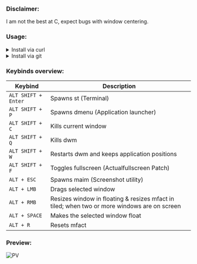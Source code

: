 ### Disclaimer:
I am not the best at C, expect bugs with window centering.

### Usage:
<details>
  <summary>Install via curl</summary>

  ```shell
  curl -fsSL https://raw.githubusercontent.com/nnyyxxxx/dwm/refs/heads/catppuccin-mocha/install.sh | sh
  ```
</details>

<details>
  <summary>Install via git</summary>

  ```shell
  git clone https://github.com/nnyyxxxx/dwm
  cd dwm
  chmod +x install.sh
  ./install.sh
  ```
</details>

### Keybinds overview:
| Keybind | Description |  
| --- | --- |  
| `ALT SHIFT + Enter` | Spawns st (Terminal) |  
| `ALT SHIFT + P` | Spawns dmenu (Application launcher) |  
| `ALT SHIFT + C` | Kills current window |  
| `ALT SHIFT + Q` | Kills dwm |  
| `ALT SHIFT + W` | Restarts dwm and keeps application positions |
| `ALT SHIFT + F` | Toggles fullscreen (Actualfullscreen Patch) |
| `ALT + ESC` | Spawns maim (Screenshot utility) | 
| `ALT + LMB` | Drags selected window |
| `ALT + RMB` | Resizes window in floating & resizes mfact in tiled; when two or more windows are on screen |
| `ALT + SPACE` | Makes the selected window float |
| `ALT + R` | Resets mfact |

### Preview:
![PV](https://i.imgur.com/YFPjFoq.png)
